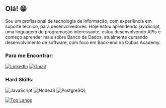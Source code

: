 ## Olá! :grin:

Sou um profissional de tecnologia de informação, com experiência em suporte técnico, para desenvolvedores. Hoje estou aprendendo javaScript, uma linguagem de programação interessante, estou desenvolvendo APIs e começo aprender mais sobre Banco de Dados, atualmente cursando desenvolvimento de software, com foco em Back-end na Cubos Academy.


### Para me Encontrar:
[![LinkedIn](https://img.shields.io/badge/LinkedIn-0077B5?style=for-the-badge&logo=linkedin&logoColor=white)](https://www.linkedin.com/in/williamdiangellis/)
[![Gmail](https://img.shields.io/badge/Microsoft_Outlook-0078D4?style=for-the-badge&logo=microsoft-outlook&logoColor=white)](mailto:diangellis2014@gmail.com)


### Hard Skills:
![JavaScript](https://img.shields.io/badge/JavaScript-323330?style=for-the-badge&logo=javascript&logoColor=F7DF1E)
![NodeJS](https://img.shields.io/badge/Node.js-339933?style=for-the-badge&logo=nodedotjs&logoColor=white)
![PostgreSQL](https://img.shields.io/badge/PostgreSQL-316192?style=for-the-badge&logo=postgresql&logoColor=white)


[![Top Langs](https://github-readme-stats.vercel.app/api/top-langs/?username=WilliamDiangellis&theme=midnight-purple)](https://github.com/anuraghazra/github-readme-stats)
